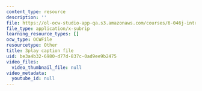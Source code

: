 ```yaml
---
content_type: resource
description: ''
file: https://ol-ocw-studio-app-qa.s3.amazonaws.com/courses/6-046j-introduction-to-algorithms-sma-5503-fall-2005/be3a4b326980d77d837c0ad9ee9b2475_2RxCCEHlEys.srt
file_type: application/x-subrip
learning_resource_types: []
ocw_type: OCWFile
resourcetype: Other
title: 3play caption file
uid: be3a4b32-6980-d77d-837c-0ad9ee9b2475
video_files:
  video_thumbnail_file: null
video_metadata:
  youtube_id: null
---
```

